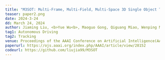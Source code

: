 ```yaml
---
title: "M3SOT: Multi-Frame, Multi-Field, Multi-Space 3D Single Object Tracking" 
teaser: paper2.png
date: 2024-3-24
dd: March 24, 2024
author: Jiaming Liu, <b>Yue Wu<b>, Maoguo Gong, Qiguang Miao, Wenping Ma, Cai Xu, Can Qin
tag1: Autonomous Driving
tag2: Tracking
venue: Proceedings of the AAAI Conference on Artificial Intelligence(AAAI)
paperurl: https://ojs.aaai.org/index.php/AAAI/article/view/28152
codeurl: https://github.com/liujia99/M3SOT
---
```


